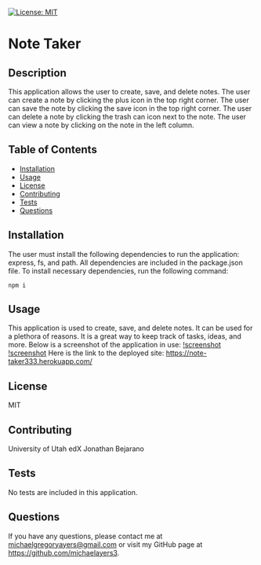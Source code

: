 [![License: MIT](https://img.shields.io/badge/License-MIT-yellow.svg)](https://opensource.org/licenses/MIT)
 # Note Taker


 ## Description
 This application allows the user to create, save, and delete notes. The user can create a note by clicking the plus icon in the top right corner. The user can save the note by clicking the save icon in the top right corner. 
 The user can delete a note by clicking the trash can icon next to the note. The user can view a note by clicking on the note in the left column.             
        
 ## Table of Contents
 * [Installation](#installation)
 * [Usage](#usage)
 * [License](#license)
 * [Contributing](#contributing)
 * [Tests](#tests)
 * [Questions](#questions)
                
 ## Installation

The user must install the following dependencies to run the application: express, fs, and path.
All dependencies are included in the package.json file. 
To install necessary dependencies, run the following command:
   ```
  npm i
   ```         

 ## Usage
 This application is used to create, save, and delete notes. It can be used for a plethora of reasons. It is a great way to keep track of tasks, ideas, and more.  Below is a screenshot of the application in use:
 [!screenshot](11-express-homework-demo-01.png)
 [!screenshot](11-express-homework-demo-02.png)
 Here is the link to the deployed site:
https://note-taker333.herokuapp.com/
        
 ## License
 MIT
        
 ## Contributing
  University of Utah
  edX
  Jonathan Bejarano           
        
 ## Tests
   No tests are included in this application.          
        
 ## Questions
 If you have any questions, please contact me at michaelgregoryayers@gmail.com or visit my GitHub page at
        https://github.com/michaelayers3.
    
